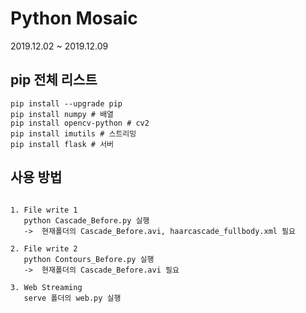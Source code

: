 # Python Mosaic

2019.12.02 ~ 2019.12.09

## pip 전체 리스트

```
pip install --upgrade pip
pip install numpy # 배열
pip install opencv-python # cv2
pip install imutils # 스트리밍
pip install flask # 서버
```

## 사용 방법

```

1. File write 1
   python Cascade_Before.py 실행
   ->  현재폴더의 Cascade_Before.avi, haarcascade_fullbody.xml 필요

2. File write 2
   python Contours_Before.py 실행
   ->  현재폴더의 Cascade_Before.avi 필요

3. Web Streaming
   serve 폴더의 web.py 실행
```
